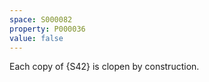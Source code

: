 ```yaml
---
space: S000082
property: P000036
value: false
---
```


Each copy of {S42} is clopen by construction.
